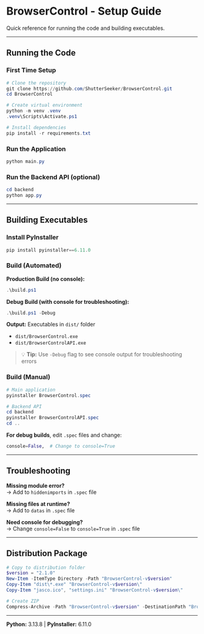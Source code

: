 # BrowserControl - Setup Guide

Quick reference for running the code and building executables.

---

## Running the Code

### First Time Setup
```powershell
# Clone the repository
git clone https://github.com/ShutterSeeker/BrowserControl.git
cd BrowserControl

# Create virtual environment
python -m venv .venv
.venv\Scripts\Activate.ps1

# Install dependencies
pip install -r requirements.txt
```

### Run the Application
```powershell
python main.py
```

### Run the Backend API (optional)
```powershell
cd backend
python app.py
```

---

## Building Executables

### Install PyInstaller
```powershell
pip install pyinstaller==6.11.0
```

### Build (Automated)

**Production Build (no console):**
```powershell
.\build.ps1
```

**Debug Build (with console for troubleshooting):**
```powershell
.\build.ps1 -Debug
```

**Output:** Executables in `dist/` folder
- `dist/BrowserControl.exe`
- `dist/BrowserControlAPI.exe`

> 💡 **Tip:** Use `-Debug` flag to see console output for troubleshooting errors

### Build (Manual)
```powershell
# Main application
pyinstaller BrowserControl.spec

# Backend API
cd backend
pyinstaller BrowserControlAPI.spec
cd ..
```

**For debug builds**, edit `.spec` files and change:
```python
console=False,  # Change to console=True
```

---

## Troubleshooting

**Missing module error?**  
→ Add to `hiddenimports` in `.spec` file

**Missing files at runtime?**  
→ Add to `datas` in `.spec` file

**Need console for debugging?**  
→ Change `console=False` to `console=True` in `.spec` file

---

## Distribution Package

```powershell
# Copy to distribution folder
$version = "2.1.0"
New-Item -ItemType Directory -Path "BrowserControl-v$version"
Copy-Item "dist\*.exe" "BrowserControl-v$version\"
Copy-Item "jasco.ico", "settings.ini" "BrowserControl-v$version\"

# Create ZIP
Compress-Archive -Path "BrowserControl-v$version" -DestinationPath "BrowserControl-v$version.zip"
```

---

**Python:** 3.13.8 | **PyInstaller:** 6.11.0
